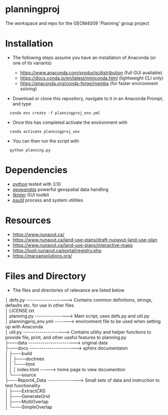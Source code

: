 # planningproj
The workspace and repo for the GEOM4009 'Planning' group project

# Installation
- The following steps assume you have an installation of Anaconda (or one of its variants)
  - https://www.anaconda.com/products/distribution (full GUI available)
  - https://docs.conda.io/en/latest/miniconda.html (lightweight CLI only)
  - https://anaconda.org/conda-forge/mamba (for faster environment solving)  

- Download or clone this repository, navigate to it in an Anaconda Prompt, and type
``` 
  conda env create -f planningproj_env.yml
```
- Once this has completed activate the environment with 
```
  conda activate planningproj_env
``` 
- You can then run the script with
```
  python planning.py
```

# Dependencies
- [*python*](https://www.python.org/) tested with 3.10
- [*geopandas*](https://geopandas.org/) powerful geospatial data handling
- [*tkinter*](https://docs.python.org/3/library/tkinter.html) GUI toolkit
- [*psutil*](https://psutil.readthedocs.io/en/latest/) process and system utilities



# Resources
- https://www.nunavut.ca/
- https://www.nunavut.ca/land-use-plans/draft-nunavut-land-use-plan
- https://www.nunavut.ca/land-use-plans/interactive-maps
- https://lupit.nunavut.ca/portal/registry.php
- https://marxansolutions.org/

# Files and Directory

- The files and directories of relevance are listed below

│   defs.py --------------------> Contains common definitions, strings, defaults etc. for use in other files \
│   LICENSE.txt \
│   planning.py ----------------> Main script, uses defs.py and util.py \
│   planningproj_env.yml -------> environment file to be used when setting up with Anaconda \
│   util.py --------------------> Contains utility and helper functions to provide file, print, and other useful features to planning.py \
├───data -----------------------> original data \
├───docs -----------------------> sphinx documentaion \
│   ├───build \
│   │   ├───doctrees \
│   │   └───html \
│   │       │   index.html -----> home page to view documention \
│   └───source \
├───Report4_Data ---------------> Small sets of data and instruction to test functionality \
│   ├───ExtractCRS \
│   ├───GenerateGrid \
│   ├───MultiOverlap \
│   └───SimpleOverlap 
